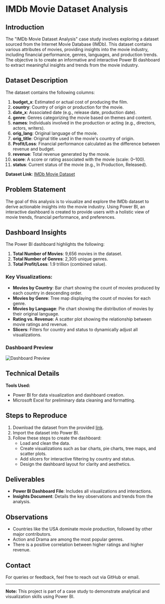 # IMDb Movie Dataset Analysis

## Introduction

The "IMDb Movie Dataset Analysis" case study involves exploring a dataset sourced from the Internet Movie Database (IMDb). This dataset contains various attributes of movies, providing insights into the movie industry, including financial performance, genres, languages, and production trends. The objective is to create an informative and interactive Power BI dashboard to extract meaningful insights and trends from the movie industry.

## Dataset Description

The dataset contains the following columns:

1. **budget\_x**: Estimated or actual cost of producing the film.
2. **country**: Country of origin or production for the movie.
3. **date\_x**: Associated date (e.g., release date, production date).
4. **genre**: Genres categorizing the movie based on themes and content.
5. **names**: Individuals involved in the production or acting (e.g., directors, actors, writers).
6. **orig\_lang**: Original language of the movie.
7. **orig\_title**: Original title used in the movie's country of origin.
8. **Profit/Loss**: Financial performance calculated as the difference between revenue and budget.
9. **revenue**: Total revenue generated by the movie.
10. **score**: A score or rating associated with the movie (scale: 0–100).
11. **status**: Current status of the movie (e.g., In Production, Released).

**Dataset Link**: [IMDb Movie Dataset](https://drive.google.com/file/d/1w6IJfQGuiPE1tAK6IDJmhbqW6QrAGeUf/view?usp=sharing)

## Problem Statement

The goal of this analysis is to visualize and explore the IMDb dataset to derive actionable insights into the movie industry. Using Power BI, an interactive dashboard is created to provide users with a holistic view of movie trends, financial performance, and preferences.

## Dashboard Insights

The Power BI dashboard highlights the following:

1. **Total Number of Movies**: 9,656 movies in the dataset.
2. **Total Number of Genres**: 2,305 unique genres.
3. **Total Profit/Loss**: 1.9 trillion (combined value).

### Key Visualizations:

- **Movies by Country**: Bar chart showing the count of movies produced by each country in descending order.
- **Movies by Genre**: Tree map displaying the count of movies for each genre.
- **Movies by Language**: Pie chart showing the distribution of movies by their original language.
- **Rating vs. Revenue**: A scatter plot showing the relationship between movie ratings and revenue.
- **Slicers**: Filters for country and status to dynamically adjust all visualizations.

### Dashboard Preview

![Dashboard Preview](imdb_dashboard.png)

## Technical Details

**Tools Used:**

- Power BI for data visualization and dashboard creation.
- Microsoft Excel for preliminary data cleaning and formatting.

## Steps to Reproduce

1. Download the dataset from the provided [link](https://drive.google.com/file/d/1w6IJfQGuiPE1tAK6IDJmhbqW6QrAGeUf/view?usp=sharing).
2. Import the dataset into Power BI.
3. Follow these steps to create the dashboard:
   - Load and clean the data.
   - Create visualizations such as bar charts, pie charts, tree maps, and scatter plots.
   - Add slicers for interactive filtering by country and status.
   - Design the dashboard layout for clarity and aesthetics.

## Deliverables

- **Power BI Dashboard File**: Includes all visualizations and interactions.
- **Insights Document**: Details the key observations and trends from the analysis.

## Observations

- Countries like the USA dominate movie production, followed by other major contributors.
- Action and Drama are among the most popular genres.
- There is a positive correlation between higher ratings and higher revenue.

## Contact

For queries or feedback, feel free to reach out via GitHub or email.

---

**Note:** This project is part of a case study to demonstrate analytical and visualization skills using Power BI.

